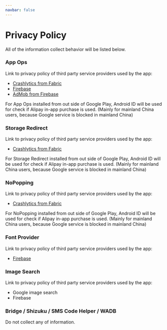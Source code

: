 ```yaml
---
navbar: false
---
```


# Privacy Policy

All of the information collect behavior will be listed below.

### App Ops

Link to privacy policy of third party service providers used by the app:

* [Crashlytics from Fabric](https://docs.fabric.io/android/fabric/data-privacy.html)
* [Firebase](https://firebase.google.com/support/privacy/)
* [AdMob from Firebase](https://support.google.com/admob/answer/6128543)

For App Ops installed from out side of Google Play, Android ID will be used for check if Alipay in-app purchase is used. (Mainly for mainland China users, because Google service is blocked in mainland China)

### Storage Redirect

Link to privacy policy of third party service providers used by the app:

* [Crashlytics from Fabric](https://docs.fabric.io/android/fabric/data-privacy.html)

For Storage Redirect installed from out side of Google Play, Android ID will be used for check if Alipay in-app purchase is used. (Mainly for mainland China users, because Google service is blocked in mainland China)

### NoPopping

Link to privacy policy of third party service providers used by the app:

* [Crashlytics from Fabric](https://docs.fabric.io/android/fabric/data-privacy.html)

For NoPopping installed from out side of Google Play, Android ID will be used for check if Alipay in-app purchase is used. (Mainly for mainland China users, because Google service is blocked in mainland China)

### Font Provider

Link to privacy policy of third party service providers used by the app:

* [Firebase](https://firebase.google.com/support/privacy/)

### Image Search

Link to privacy policy of third party service providers used by the app:

* Google image search
* Firebase

### Bridge / Shizuku / SMS Code Helper / WADB

Do not collect any of information.
